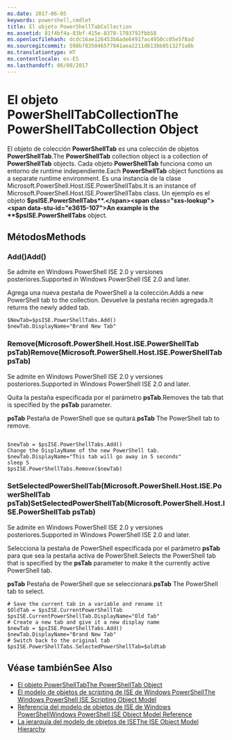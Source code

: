 ```yaml
---
ms.date: 2017-06-05
keywords: powershell,cmdlet
title: El objeto PowerShellTabCollection
ms.assetid: 81f4bf4a-83bf-415e-8378-1703792fbb58
ms.openlocfilehash: dcdc16ae126453b6ade64917ac4950cc05e5f8ad
ms.sourcegitcommit: 598b7835046577841aea2211d613bb8513271a8b
ms.translationtype: HT
ms.contentlocale: es-ES
ms.lasthandoff: 06/08/2017
---
```

# <a name="the-powershelltabcollection-object"></a><span data-ttu-id="e3615-103">El objeto PowerShellTabCollection</span><span class="sxs-lookup"><span data-stu-id="e3615-103">The PowerShellTabCollection Object</span></span>
  <span data-ttu-id="e3615-104">El objeto de colección **PowerShellTab** es una colección de objetos **PowerShellTab**.</span><span class="sxs-lookup"><span data-stu-id="e3615-104">The **PowerShellTab** collection object is a collection of **PowerShellTab** objects.</span></span> <span data-ttu-id="e3615-105">Cada objeto **PowerShellTab** funciona como un entorno de runtime independiente.</span><span class="sxs-lookup"><span data-stu-id="e3615-105">Each **PowerShellTab** object functions as a separate runtime environment.</span></span> <span data-ttu-id="e3615-106">Es una instancia de la clase Microsoft.PowerShell.Host.ISE.PowerShellTabs.</span><span class="sxs-lookup"><span data-stu-id="e3615-106">It is an instance of Microsoft.PowerShell.Host.ISE.PowerShellTabs class.</span></span> <span data-ttu-id="e3615-107">Un ejemplo es el objeto **$psISE.PowerShellTabs**.</span><span class="sxs-lookup"><span data-stu-id="e3615-107">An example is the **$psISE.PowerShellTabs** object.</span></span>

## <a name="methods"></a><span data-ttu-id="e3615-108">Métodos</span><span class="sxs-lookup"><span data-stu-id="e3615-108">Methods</span></span>

### <a name="add"></a><span data-ttu-id="e3615-109">Add\(\)</span><span class="sxs-lookup"><span data-stu-id="e3615-109">Add\(\)</span></span>
  <span data-ttu-id="e3615-110">Se admite en Windows PowerShell ISE 2.0 y versiones posteriores.</span><span class="sxs-lookup"><span data-stu-id="e3615-110">Supported in Windows PowerShell ISE 2.0 and later.</span></span> 

 <span data-ttu-id="e3615-111">Agrega una nueva pestaña de PowerShell a la colección.</span><span class="sxs-lookup"><span data-stu-id="e3615-111">Adds a new PowerShell tab to the collection.</span></span> <span data-ttu-id="e3615-112">Devuelve la pestaña recién agregada.</span><span class="sxs-lookup"><span data-stu-id="e3615-112">It returns the newly added tab.</span></span>

```
$NewTab=$psISE.PowerShellTabs.Add()
$newTab.DisplayName="Brand New Tab"
```

### <a name="removemicrosoftpowershellhostisepowershelltab-pstab"></a><span data-ttu-id="e3615-113">Remove\(Microsoft.PowerShell.Host.ISE.PowerShellTab psTab\)</span><span class="sxs-lookup"><span data-stu-id="e3615-113">Remove\(Microsoft.PowerShell.Host.ISE.PowerShellTab psTab\)</span></span>
  <span data-ttu-id="e3615-114">Se admite en Windows PowerShell ISE 2.0 y versiones posteriores.</span><span class="sxs-lookup"><span data-stu-id="e3615-114">Supported in Windows PowerShell ISE 2.0 and later.</span></span> 

 <span data-ttu-id="e3615-115">Quita la pestaña especificada por el parámetro **psTab**.</span><span class="sxs-lookup"><span data-stu-id="e3615-115">Removes the tab that is specified by the **psTab** parameter.</span></span>

 <span data-ttu-id="e3615-116">**psTab**
 Pestaña de PowerShell que se quitará.</span><span class="sxs-lookup"><span data-stu-id="e3615-116">**psTab**
 The PowerShell tab to remove.</span></span>

```

$newTab = $psISE.PowerShellTabs.Add()
Change the DisplayName of the new PowerShell tab. 
$newTab.DisplayName="This tab will go away in 5 seconds" 
sleep 5 
$psISE.PowerShellTabs.Remove($newTab)
```

### <a name="setselectedpowershelltabmicrosoftpowershellhostisepowershelltab-pstab"></a><span data-ttu-id="e3615-117">SetSelectedPowerShellTab\(Microsoft.PowerShell.Host.ISE.PowerShellTab psTab\)</span><span class="sxs-lookup"><span data-stu-id="e3615-117">SetSelectedPowerShellTab\(Microsoft.PowerShell.Host.ISE.PowerShellTab psTab\)</span></span>
  <span data-ttu-id="e3615-118">Se admite en Windows PowerShell ISE 2.0 y versiones posteriores.</span><span class="sxs-lookup"><span data-stu-id="e3615-118">Supported in Windows PowerShell ISE 2.0 and later.</span></span> 

 <span data-ttu-id="e3615-119">Selecciona la pestaña de PowerShell especificada por el parámetro **psTab** para que sea la pestaña activa de PowerShell.</span><span class="sxs-lookup"><span data-stu-id="e3615-119">Selects the PowerShell tab that is specified by the **psTab** parameter to make it the currently active PowerShell tab.</span></span>

 <span data-ttu-id="e3615-120">**psTab**
 Pestaña de PowerShell que se seleccionará.</span><span class="sxs-lookup"><span data-stu-id="e3615-120">**psTab**
 The PowerShell tab to select.</span></span>

```
# Save the current tab in a variable and rename it
$OldTab = $psISE.CurrentPowerShellTab
$psISE.CurrentPowerShellTab.DisplayName="Old Tab"
# Create a new tab and give it a new display name
$newTab = $psISE.PowerShellTabs.Add()
$newTab.DisplayName="Brand New Tab" 
# Switch back to the original tab
$psISE.PowerShellTabs.SelectedPowerShellTab=$oldtab
```

## <a name="see-also"></a><span data-ttu-id="e3615-121">Véase también</span><span class="sxs-lookup"><span data-stu-id="e3615-121">See Also</span></span>
- [<span data-ttu-id="e3615-122">El objeto PowerShellTab</span><span class="sxs-lookup"><span data-stu-id="e3615-122">The PowerShellTab Object</span></span>](The-PowerShellTab-Object.md) 
- [<span data-ttu-id="e3615-123">El modelo de objetos de scripting de ISE de Windows PowerShell</span><span class="sxs-lookup"><span data-stu-id="e3615-123">The Windows PowerShell ISE Scripting Object Model</span></span>](../ise/The-Windows-PowerShell-ISE-Scripting-Object-Model.md) 
- [<span data-ttu-id="e3615-124">Referencia del modelo de objetos de ISE de Windows PowerShell</span><span class="sxs-lookup"><span data-stu-id="e3615-124">Windows PowerShell ISE Object Model Reference</span></span>](../ise/Windows-PowerShell-ISE-Object-Model-Reference.md) 
- [<span data-ttu-id="e3615-125">La jerarquía del modelo de objetos de ISE</span><span class="sxs-lookup"><span data-stu-id="e3615-125">The ISE Object Model Hierarchy</span></span>](../ise/The-ISE-Object-Model-Hierarchy.md)

  
